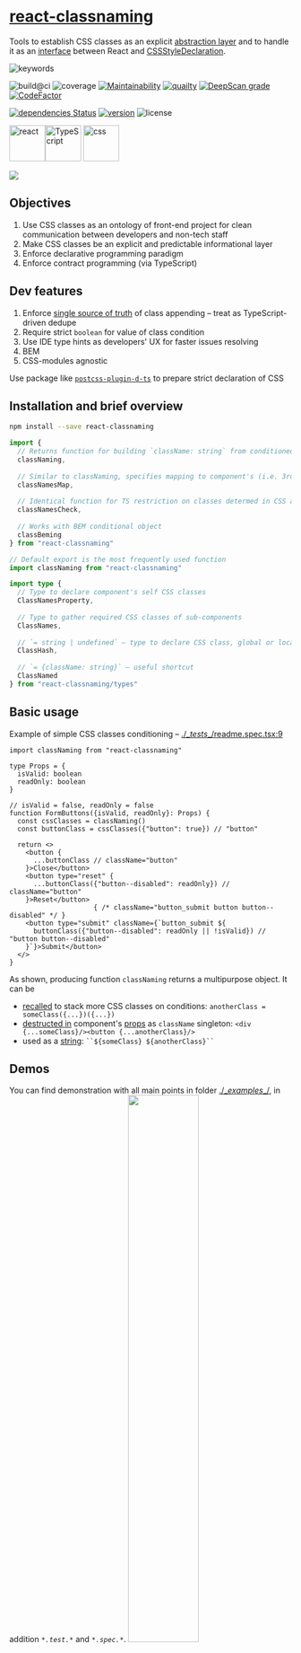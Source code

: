 # [react-classnaming](github.com/askirmas/react-classnaming)

Tools to establish CSS classes as an explicit [abstraction layer](https://en.wikipedia.org/wiki/Abstraction_layer "a way of hiding the working details of a subsystem, allowing the separation of concerns to facilitate interoperability") and to handle it as an [interface](https://en.wikipedia.org/wiki/Interface_(computing) "a shared boundary across which two or more separate components of a computer system exchange information") between React and [CSSStyleDeclaration](https://developer.mozilla.org/en-US/docs/Web/API/CSSStyleDeclaration "exposes style information and various style-related methods and properties"). 

![keywords](https://img.shields.io/github/package-json/keywords/askirmas/react-classnaming) 

![build@ci](https://github.com/askirmas/react-classnaming/workflows/build/badge.svg?branch=main) ![coverage](https://img.shields.io/codecov/c/github/askirmas/react-classnaming) [![Maintainability](https://api.codeclimate.com/v1/badges/6d424425b4bd07a77a43/maintainability)](https://codeclimate.com/github/askirmas/react-classnaming/issues) [![quailty](https://img.shields.io/scrutinizer/quality/g/askirmas/react-classnaming/main)](https://scrutinizer-ci.com/g/askirmas/react-classnaming/) [![DeepScan grade](https://deepscan.io/api/teams/13158/projects/16163/branches/340904/badge/grade.svg)](https://deepscan.io/dashboard#view=project&tid=13158&pid=16163&bid=340904) [![CodeFactor](https://www.codefactor.io/repository/github/askirmas/react-classnaming/badge)](https://www.codefactor.io/repository/github/askirmas/react-classnaming)

[![dependencies Status](https://status.david-dm.org/gh/askirmas/react-classnaming.svg)](https://david-dm.org/askirmas/react-classnaming) [![version](https://img.shields.io/npm/v/react-classnaming)](https://www.npmjs.com/package/react-classnaming) ![license](https://img.shields.io/npm/l/react-classnaming)

<img src="https://upload.wikimedia.org/wikipedia/commons/a/a7/React-icon.svg" alt="react" height="64px" /><img src="https://raw.githubusercontent.com/microsoft/TypeScript-Website/f407e1ae19e5e990d9901ac8064a32a8cc60edf0/packages/typescriptlang-org/static/branding/ts-logo-128.svg" alt="TypeScript" height="64px" />     <img src="https://upload.wikimedia.org/wikipedia/commons/d/d5/CSS3_logo_and_wordmark.svg" alt="css" height="64px;" />

![](./images/classbeming.gif)

## Objectives

1. Use CSS classes as an ontology of front-end project for clean communication between developers and non-tech staff
2. Make CSS classes be an explicit and predictable informational layer
3. Enforce declarative programming paradigm
4. Enforce contract programming (via TypeScript)

## Dev features

1. Enforce <u>single source of truth</u> of class appending – treat as TypeScript-driven dedupe
2. Require strict `boolean` for value of class condition
3. Use IDE type hints as developers' UX for faster issues resolving
4. BEM
5. CSS-modules agnostic

Use package like [`postcss-plugin-d-ts`](https://www.npmjs.com/package/postcss-plugin-d-ts) to prepare strict declaration of CSS 

## Installation and brief overview

```bash
npm install --save react-classnaming
```

```typescript
import {
  // Returns function for building `className: string` from conditioned CSS classes with "context" (if was provided) from `props` for using only declared CSS classes
  classNaming, 
  
  // Similar to classNaming, specifies mapping to component's (i.e. 3rd-party) `className`-related props
  classNamesMap,
  
  // Identical function for TS restriction on classes determed in CSS and not used in component
  classNamesCheck,
  
  // Works with BEM conditional object
  classBeming
} from "react-classnaming"

// Default export is the most frequently used function
import classNaming from "react-classnaming"

import type {
  // Type to declare component's self CSS classes
  ClassNamesProperty, 
    
  // Type to gather required CSS classes of sub-components
  ClassNames, 
    
  // `= string | undefined` – type to declare CSS class, global or local
  ClassHash, 
    
  // `= {className: string}` – useful shortcut
  ClassNamed 
} from "react-classnaming/types"
```

## Basic usage

Example of simple CSS classes conditioning – [./\__tests__/readme.spec.tsx:9](./__tests__/readme.spec.tsx#L9-L31)

```tsx
import classNaming from "react-classnaming"

type Props = {
  isValid: boolean
  readOnly: boolean
}

// isValid = false, readOnly = false
function FormButtons({isValid, readOnly}: Props) {
  const cssClasses = classNaming()
  const buttonClass = cssClasses({"button": true}) // "button"

  return <>
    <button {
      ...buttonClass // className="button" 
    }>Close</button>
    <button type="reset" {
      ...buttonClass({"button--disabled": readOnly}) // className="button"
    }>Reset</button> 
                     { /* className="button_submit button button--disabled" */ }
    <button type="submit" className={`button_submit ${
      buttonClass({"button--disabled": readOnly || !isValid}) // "button button--disabled"
    }`}>Submit</button> 
  </>
}  
```

As shown, producing function `classNaming` returns a multipurpose object. It can be

- <u>recalled</u> to stack more CSS classes on conditions: `anotherClass = someClass({...})({...})`
- <u>destructed in</u> component's <u>props</u> as `className` singleton:  `<div {...someClass}/><button {...anotherClass}/>` 
- used as a <u>string</u>:  ` ``${someClass} ${anotherClass}`` `

## Demos

You can find demonstration with all main points in folder [./\__examples__/](./__examples__/), in addition *`*.test.*`* and *`*.spec.*`*. [<img src="./images/vscode.png" width="50%"/>](./images/vscode.png) 

## Getting more

### Condition is strictly `boolean`

Conditions with falsy values may lead to hardly caught bugs due to not obvious behavior for humans. In addition, as a possible `true` shortcut, the value can be not empty string as `class-hash` from CSS-module, and <u>`undefined`</u> for global CSS-class or modules simulation. Thus, to not keep in mind that `undefined` appears to be a truthy condition, it is prohibited on TypeScript level to mix in value type `boolean` with `ClassHash = string | undefined` and not allowed to use any other types like 0, null. [./\__tests__/readme.spec.tsx:43](./__tests__/readme.spec.tsx#L43-L49)

![](./images/classnaming_strict_condition.gif)

### Single source of truth

There can be only ONE condition for each class in call pipe. Already conditioned classes are propagated to next call type notation so you can see currently stacked with according *modality*: `true`, `false` or `boolean`. [./\__tests__/readme.spec.tsx:55](./__tests__/readme.spec.tsx#L55-L63)

![classnaming_single_truth](./images/classnaming_single_truth.gif)

### Declare own component's CSS classes

Only declared CSS classes will be allowed as keys with IDE hint on possibilities – [./\__tests__/readme.spec.tsx:71](./__tests__/readme.spec.tsx#L71-L102)

```diff
+ import type { ClassHash, ClassNamesProperty } from "react-classnaming"

+ type MyClassNames = ClassNamesProperty<{
+   button: ClassHash
+   button_submit: ClassHash
+   "button--disabled": ClassHash
+ }>

- const cssClasses = classNaming()
+ const cssClasses = classNaming<MyClassNames>()
```

![classnaming_declared](./images/classnaming_declared.gif)

### BEM

It is possible to use BEM as condition query. With explicitly declared CSS classes (i.e. via [`postcss-plugin-d-ts`](https://www.npmjs.com/package/postcss-plugin-d-ts))  TS and IDE will check and hint on available blocks, elements, modifiers and values. [./\__tests__/readme.spec.tsx:165](./__tests__/readme.spec.tsx#L165-L176)

```diff
import {
- classNaming 
+ classBeming
} from "react-classnaming"

- const cssClasses = classNaming<MyClassNames>()
+ const bemClasses = classBeming<MyClassNames>()
```

![](./images/classbeming.gif)

## Reference

### type `ClassNamed`
Shortcut  for `{className: string}`. 

### type `ClassHash`
For serving global and local CSS classes and not moduled CSS stylesheets. CSS-module will be imported as `{[cssClasses: string]: string}`, while for ordinary CSS import `require` returns just empty object `{}`. Their common notation is `{[cssClasses: string]: string | undefined} `, thus `type ClassHash = string | undefined`

### function [`classNaming`](https://github.com/askirmas/react-classnaming/projects/1)

Sets *context* for further type checks in supplying and toggling.

```typescript
classNaming()
classNaming<MyProps>()
classNaming<MyClassNames>()
classNaming({classnames: require("./some.css")})
classNaming({classnames: module_css, className})
classNaming(this.props)
```
Returns pipe-able (recallable) callback, that also can be destructed as `ClassNamed` or stringifyed

```tsx
const cssClasses = classNaming(...)
const btnClass = cssClasses({ button })

return                               
  <div {...btnClass } />
  <div data-block={`${btnClass}`} />
  <Component {...{
    ...btnClass(...)(...)(...)}
  }/>
```

On TS-level checks that Component's propagated `className` and certain CSS-class are conditioned once

```typescript
const conditionForClass1: boolean = false
const containerClass = classes(true, {class1: conditionForClass1})

const withClass1Twice = containerClass({
  class2: true,
  //@ts-expect-error – TS tracks that in chain there's only 1 place for class to be conditionally included 
  class1: otherCondiition
})

const withClassNameTwice = containerClass(
  //@ts-expect-error - Same for `className` - it is already added
  true
)
```

On `const` hovering will be tooltip with already conditioned classes under this chain

### function `classBeming`

Sets context to returned function for using BEM conditioned CSS classes queries. General argument's shape is

```typescript
// .src/bem.types.ts#L84-L90
type BemInGeneral = {
  [base: string]: undefined | boolean | string
  | (false|string)[]
  | {
    [mod: string]: undefined | boolean | string
  }
}
```

Output logic: [./src/bem.core.test.ts:13](https://github.com/askirmas/react-classnaming/blob/main/src/bem.core.test.ts#L13-L35)

Featured example: [\./\__tests__/readme.spec.tsx:191](./__tests__/readme.spec.tsx#L191-L221)

---

### Setting options

Default options BEM naming:

- Modifier's and value's separator is a double hyphen `"--"`
- Element's separator is a double underscore `"__"`

It is required to change this options twice, both on JS (`setOpts(...)`) and TS `namespace ReactClassNaming { interface BemOptions {...} }`) levels. See [./\__recipes__/](https://github.com/askirmas/react-classnaming/tree/main/__recipes__/)

### function [`classNamesMap`](https://github.com/askirmas/react-classnaming/projects/5)

Function to map `classnames` to string props of some (i.e. 3rd-party) component.

```tsx
const { Root } = classnames
const mapping = classNamesMap(classnames)

<ThirdPartyComponent {...mapping({} as typeof ThirdPartyComponent, {
  ContainerClassName: { Root, "Theme--dark": true },
  Checked___true: classes({ "Item--active": true }),
  Checked___false: {}
})} />
```

For hint will be used such props of target component that can be assigned to `string`. After calling `mapping` function and setting other properties, usual TypeScript will check for presence of target's required properties and other ordinary for TS things.

![](./images/classnames_map.gif)

### type [`ClassNamesProperty`](https://github.com/askirmas/react-classnaming/projects/3)

Declaration of self Component's `classnames`

```typescript
  type MyClasses = ClassNamesProperty<{
    class1: ClassHash
    class2: ClassHash
  }>
```
Can be restricted to use classes only from CSS module. *Note* Currently no IDE's tooltip for hints

```typescript
  type MyProps = ClassNamesProperty<
    typeof some_module_css,
    //@ts-expect-error
    {class1: ClassHash, class2: ClassHash, unknownClass: ClassHash}
  >
```

### type [`ClassNames`](https://github.com/askirmas/react-classnaming/projects/2)

Collects/gathers required `classnames` from used sub-Components

```typescript
type MyProps = ClassNames<true> // === ClassNamed === {className: string}
type MyProps = ClassNames<Props> // {classnames: Props["classnames"]}
type MyProps = ClassNames<typeof Component>
type MyProps = ClassNames<true, Props, typeof ClassComponent, typeof FunctionalComponent>
```

```tsx
type Props = ClassNames<true, Sub1Props, typeof Sub2>
  
function Component({className, classnames, "classnames": {Sub1Class}}: Props) {
  const classes = classNaming({classnames, className})
  
  return <div>
    <Sub1 {...classes(true, {Sub1Class})} classnames={classnames}/>
    <Sub2 {...{
        ...classes({Sub2Class: true}),
		classnames
    }}/>
  </div>
}
```

### type `ClassNamesFrom`

Obtain `classnames`-object from `props` of functional component, class component or props type

```typescript
ClassNamesFrom<ComponentProps>;
ClassNamesFrom<typeof Component>;
```

### function [`classNamesCheck`](https://github.com/askirmas/react-classnaming/projects/4)

Identical function or returning constant `EMPTY_OBJECT` for keys check of not used classes in components tree 

```tsx
import css from "./page.scss"
import App from "./App.tsx"

ReactDOM.render(<App classnames={classNamesCheck(...)} />
```
- Dummies shape
```tsx
<Component classnames={classNamesCheck()} />;
```
- Checks CSS with defined (not indexed) classes keys. To produce such declaration you can use package [`postcss-plugin-d-ts`](https://www.npmjs.com/package/postcss-plugin-d-ts).
```tsx
import type { ClassNamesFrom } from "react-classnaming/types";
import css_module from "./some.css"; // With class `.never-used {...}`

<Component classnames={classNamesCheck(
  css_module, 
  //@ts-expect-error Property 'never-used' is missing
  {} as ClassNamesFrom<typeof Component>
)} />;
```

## Misc 

### Restructuring

#### Using CSS-modules or simulation

It is possible to use CSS modules or simulation without "context" by supplying class-hash value with variable [./\__tests__/readme.spec.tsx:114](./__tests__/readme.spec.tsx#L114-L153)

```diff
// CSS-module, assuming "button" will be replaced with "BTN"
+ import css_module from "./button.module.css"
+ const { button } = css_module
// Module simulation
+ type CssModuleSimulation = { button_submit: ClassHash }
+ const { button_submit } = {} as CssModuleSimulation
  
  type MyClassNames = ClassNamesProperty<
+   typeof css_module &
+   CssModuleSimulation & 
    {
-     button: ClassHash
-     button_submit: ClassHash
      "button--disabled": ClassHash
    }
 >

- const buttonClass = cssClasses({ button: true })
+ const buttonClass = cssClasses({ button })

  <button type="submit" {...buttonClass({
-    "button_submit": true, 
+    button_submit,
    "button--disabled": readOnly || !isValid
  })}>Submit</button>  
```

### Versus [`classnames`](https://github.com/JedWatson/classnames#readme) package

See [src/versus-classnames.test.ts](./src/versus-classnames.test.ts)

//TODO Copy here the most significant TS errors

#### No css-modules, just simulation

```tsx
import classnames from "classnames"
<div className={classnames("class1", "class2")} />
<div id={classnames("class1", "class2")} />

// VERSUS

import css from "./some.css"
import classNaming, {classNamesCheck} from "react-classnaming"
import type {ClassNames} from "react-classnaming"

const { class1,
  //@ts-expect-error
  whatever
} = classNamesCheck<...>(css)

const props: ClassNames<"class2"> = {"classnames": css}

const {class2} = props.classnames

<div {...classNaming({class1, class2})} />
<div id={`${classNaming({class1, class2})}`} />
```

#### CSS module

```tsx
import module_css from "./some.module.css" // {"class1": "hash1", "class2": "hash2"}

import classnames_bind from "classnames/bind"
const cx = classnames_bind.bind(module_css)
// No error on redundant CSS-class
<div className={cx("class1", {"class3": true})} />

// VERSUS

import classNaming from "react-classnaming"
const clases = classNaming({classnames: module_css})
//@ts-expect-error Argument of type '"class3"' is not assignable to parameter
<div {...clases({class1: true, class3: true})} />
```
